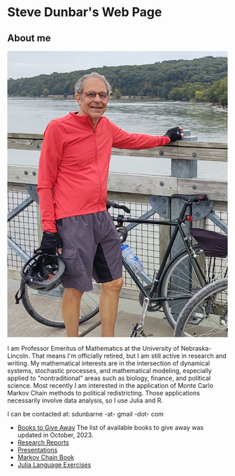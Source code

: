 # Steve Dunbar's Web Page
## About me

![Steve Dunbar](/assets/IMG_20211006_110534319_HDR_cropped.jpg)

I am Professor Emeritus of Mathematics at the University of
Nebraska-Lincoln. That means I'm officially retired, but I am still
active in research and writing. My mathematical interests are in the
intersection of dynamical systems, stochastic processes, and
mathematical modeling, especially applied to "nontraditional" areas
such as biology, finance, and political science. Most recently I am
interested in the application of Monte Carlo Markov Chain methods to
political redistricting. Those applications necessarily involve data
analysis, so I use Julia and R.

I can be contacted at: sdunbarne -at- gmail -dot- com

* [Books to Give Away](/DonatedBooks/donatedbooks/)
The list of available books to give away was updated in October, 2023.
* [Research Reports](/ResearchReports/researchreports/)
* [Presentations](/Presentations/presentations/)
* [Markov Chain Book](MarkovChainBook/markovchainbook/)
* [Julia Language Exercises](/JuliaLanguageExercises/julialangexer/)